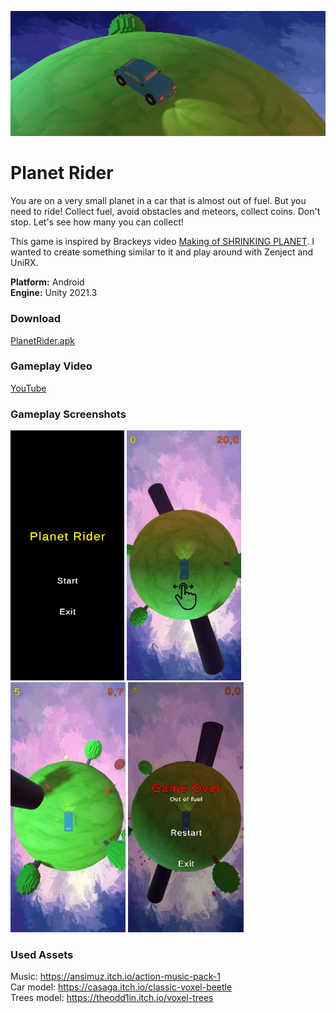![WideCarPicture](Pictures/WideCarPicture.png)
# Planet Rider

You are on a very small planet in a car that is almost out of fuel. But you need to ride! Collect fuel, avoid obstacles and meteors, collect coins. Don't stop. Let's see how many you can collect!
  
This game is inspired by Brackeys video [Making of SHRINKING PLANET](https://youtu.be/XldCg9sQYx0). I wanted to create something similar  to it and play around with Zenject and UniRX.  

**Platform:** Android  
**Engine:** Unity 2021.3

### Download
[PlanetRider.apk](Download/PlanetRider.apk)

### Gameplay Video
[YouTube](https://youtu.be/4pgQJndekcA)
  
### Gameplay Screenshots
<img src="Pictures/MainMenu.png" height="400"> <img src="Pictures/Gameplay1.png" height="400"> <img src="Pictures/Gameplay2.png" height="400"> <img src="Pictures/GameOver.png" height="400">

### Used Assets
Music: https://ansimuz.itch.io/action-music-pack-1  
Car model: https://casaga.itch.io/classic-voxel-beetle  
Trees model: https://theodd1in.itch.io/voxel-trees  
